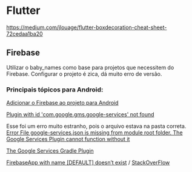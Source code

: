 # Flutter

<https://medium.com/jlouage/flutter-boxdecoration-cheat-sheet-72cedaa1ba20>

## Firebase

Utilizar o baby_names como base para projetos que necessitem do Firebase. Configurar o projeto é zica, dá muito erro de versão.

### Principais tópicos para Android:

[Adicionar o Firebase ao projeto para Android](https://firebase.google.com/docs/android/setup#manually_add_firebase)

[Plugin with id 'com.google.gms.google-services' not found](https://stackoverflow.com/questions/39892622/plugin-with-id-com-google-gms-google-services-not-found)

Esse foi um erro muito estranho, pois o arquivo estava na pasta correta. [Error File google-services.json is missing from module root folder. The Google Services Plugin cannot function without it](https://stackoverflow.com/questions/33866061/error-file-google-services-json-is-missing-from-module-root-folder-the-google)

[The Google Services Gradle Plugin](https://developers.google.com/android/guides/google-services-plugin)

[FirebaseApp with name [DEFAULT] doesn’t exist](https://www.alexandrefreire.me/firebaseapp-with-name-default-doesnt-exist/) / 
[StackOverFlow](https://stackoverflow.com/questions/37342403/firebaseapp-with-name-default-doesnt-exist)